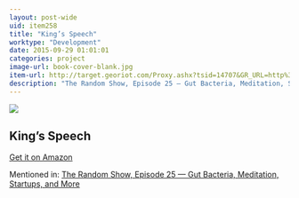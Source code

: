 ```yaml
---
layout: post-wide
uid: item258
title: "King’s Speech"
worktype: "Development"
date: 2015-09-29 01:01:01
categories: project
image-url: book-cover-blank.jpg
item-url: http://target.georiot.com/Proxy.ashx?tsid=14707&GR_URL=http%3A%2F%2Fwww.amazon.com%2FThe-Kings-Speech-Shooting-Newmarket%2Fdp%2F1557049815%2F
description: "The Random Show, Episode 25 — Gut Bacteria, Meditation, Startups, and More"
---
```

<a href="http://target.georiot.com/Proxy.ashx?tsid=14707&GR_URL=http%3A%2F%2Fwww.amazon.com%2FThe-Kings-Speech-Shooting-Newmarket%2Fdp%2F1557049815%2F" target="blank"><img src="../../../../img/thumbs/book-cover-blank.jpg" class="prod-img"></a>
<h2>King’s Speech</h2>
<p><a href="http://target.georiot.com/Proxy.ashx?tsid=14707&GR_URL=http%3A%2F%2Fwww.amazon.com%2FThe-Kings-Speech-Shooting-Newmarket%2Fdp%2F1557049815%2F" target="blank">Get it on Amazon</a><p>
<p>Mentioned in: <a href="http://fourhourworkweek.com/2014/08/22/the-random-show-episode-25-gut-bacteria-meditation-startups-and-more/" target="blank">The Random Show, Episode 25 — Gut Bacteria, Meditation, Startups, and More</a></p>
